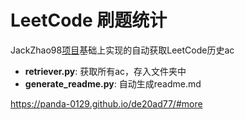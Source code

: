 # LeetCode 刷题统计
JackZhao98[项目](https://github.com/JackZhao98/LeetCode-DataRetriever)基础上实现的自动获取LeetCode历史ac
 + **retriever.py**: 获取所有ac，存入文件夹中
 + **generate_readme.py**: 自动生成readme.md

https://panda-0129.github.io/de20ad77/#more

